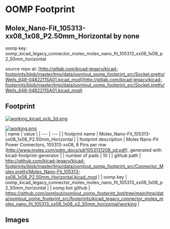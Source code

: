 # OOMP Footprint  
## Molex_Nano-Fit_105313-xx08_1x08_P2.50mm_Horizontal  by none  
  
oomp key: oomp_kicad_legacy_connector_molex_molex_nano_fit_105313_xx08_1x08_p2_50mm_horizontal  
  
source repo at: [http://gitlab.com/kicad-legacy/kicad-footprints/blob/master/tmp/data/oomlout_oomp_footprint_src/Socket.pretty/Wells_648-0482211SA01.kicad_mod](http://gitlab.com/kicad-legacy/kicad-footprints/blob/master/tmp/data/oomlout_oomp_footprint_src/Socket.pretty/Wells_648-0482211SA01.kicad_mod)  
## Footprint  
  
[![working_kicad_pcb_3d.png](working_kicad_pcb_3d_600.png)](working_kicad_pcb_3d.png)  
  
[![working.png](working_600.png)](working.png)  
| name | value | 
| --- | --- | 
| footprint name | Molex_Nano-Fit_105313-xx08_1x08_P2.50mm_Horizontal | 
| footprint description | Molex Nano-Fit Power Connectors, 105313-xx08, 8 Pins per row (http://www.molex.com/pdm_docs/sd/1053131208_sd.pdf), generated with kicad-footprint-generator | 
| number of pads | 10 | 
| github path | http://github.com/kicad-legacy/kicad-footprints/blob/master/tmp/data/oomlout_oomp_footprint_src/Connector_Molex.pretty/Molex_Nano-Fit_105313-xx08_1x08_P2.50mm_Horizontal.kicad_mod | 
| oomp key | oomp_kicad_legacy_connector_molex_molex_nano_fit_105313_xx08_1x08_p2_50mm_horizontal | 
| oomp bot github | https://github.com/oomlout/oomlout_oomp_footprint_bot/tree/main/tmp/data/oomlout_oomp_footprint_src/footprints/kicad_legacy_connector_molex_molex_nano_fit_105313_xx08_1x08_p2_50mm_horizontal/working | 
## Images  
